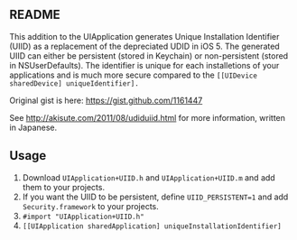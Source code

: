 README
------

This addition to the UIApplication generates Unique Installation Identifier (UIID) as a replacement of the depreciated UDID in iOS 5. The generated UIID can either be persistent (stored in Keychain) or non-persistent (stored in NSUserDefaults). The identifier is unique for each installetions of your applications and is much more secure compared to the `[[UIDevice sharedDevice] uniqueIdentifier].`

Original gist is here: https://gist.github.com/1161447

See http://akisute.com/2011/08/udiduiid.html for more information, written in Japanese.

Usage
-----

1. Download `UIApplication+UIID.h` and `UIApplication+UIID.m` and add them to your projects.
2. If you want the UIID to be persistent, define `UIID_PERSISTENT=1` and add `Security.framework` to your projects.
3. `#import "UIApplication+UIID.h"`
4. `[[UIApplication sharedApplication] uniqueInstallationIdentifier]`
